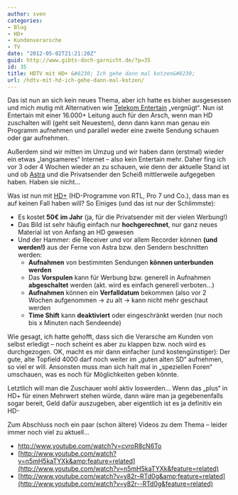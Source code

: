 ```yaml
---
author: sven
categories:
- Blog
- HD+
- Kundenverarsche
- TV
date: "2012-05-02T21:21:20Z"
guid: http://www.gibts-doch-garnicht.de/?p=35
id: 35
title: HDTV mit HD+ &#8230; Ich gehe dann mal kotzen&#8230;
url: /hdtv-mit-hd-ich-gehe-dann-mal-kotzen/
---
```


Das ist nun an sich kein neues Thema, aber ich hatte es bisher ausgesessen und mich mutig mit Alternativen wie [Telekom Entertain](http://de.wikipedia.org/wiki/Telekom_Entertain) „vergnügt“. Nun ist Entertain mit einer 16.000+ Leitung auch für den Arsch, wenn man HD zuschalten will (geht seit Neuestem), denn dann kann man genau ein Programm aufnehmen und parallel weder eine zweite Sendung schauen oder gar aufnehmen.

Außerdem sind wir mitten im Umzug und wir haben dann (erstmal) wieder ein etwas „langsameres“ Internet – also kein Entertain mehr. Daher fing ich vor 3 oder 4 Wochen wieder an zu schauen, wie denn der aktuelle Stand ist und ob [Astra](http://de.wikipedia.org/wiki/SES_Astra) und die Privatsender den Scheiß mittlerweile aufgegeben haben. Haben sie nicht…

Was ist nun mit [HD+](http://de.wikipedia.org/wiki/HD%2B) (HD-Programme von RTL, Pro 7 und Co.), dass man es auf keinen Fall haben will? So Einiges (und das ist nur der Schlimmste):

- Es kostet **50€ im Jahr** (ja, für die Privatsender mit der vielen Werbung!)
- Das Bild ist sehr häufig einfach nur **hochgerechnet**, nur ganz neues Material ist von Anfang an HD gewesen
- Und der Hammer: die Receiver und vor allem Recorder können **(und werden!)** aus der Ferne von Astra bzw. den Sendern beschnitten werden: 
    - **Aufnahmen** von bestimmten Sendungen **können unterbunden werden**
    - Das **Vorspulen** kann für Werbung bzw. generell in Aufnahmen **abgeschaltet** werden (akt. wird es einfach generell verboten…)
    - **Aufnahmen** können ein **Verfalldatum** bekommen (also vor 2 Wochen aufgenommen -&gt; zu alt -&gt; kann nicht mehr geschaut werden
    - **Time Shift** kann **deaktiviert** oder eingeschränkt werden (nur noch bis x Minuten nach Sendeende)

Wie gesagt, ich hatte gehofft, dass sich die Verarsche am Kunden von selbst erledigt – noch scheint es aber zu klappen bzw. noch wird es durchgezogen. OK, macht es mir dann einfacher (und kostengünstiger): Der gute, alte Topfield 4000 darf noch weiter im „guten alten SD“ aufnehmen, so viel er will. Ansonsten muss man sich halt mal in „speziellen Foren“ umschauen, was es noch für Möglichkeiten geben könnte.

Letztlich will man die Zuschauer wohl aktiv loswerden… Wenn das „plus“ in HD+ für einen Mehrwert stehen würde, dann wäre man ja gegebenenfalls sogar bereit, Geld dafür auszugeben, aber eigentlich ist es ja definitiv ein HD-

Zum Abschluss noch ein paar (schon ältere) Videos zu dem Thema – leider immer noch viel zu aktuell…

- <http://www.youtube.com/watch?v=cvroR8cN6To>
- [http://www.youtube.com/watch?v=n5mH5kaTYXk&amp;feature=related](http://www.youtube.com/watch?v=n5mH5kaTYXk&feature=related)
- [http://www.youtube.com/watch?v=y82r–RTd0g&amp;feature=related](http://www.youtube.com/watch?v=y82r--RTd0g&feature=related)